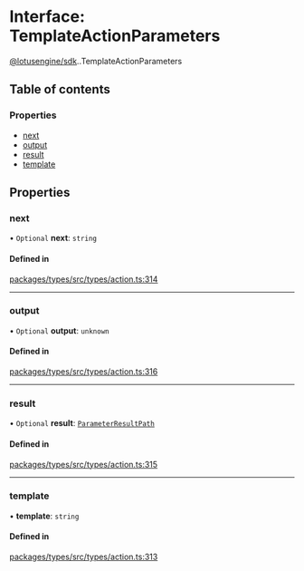 # Interface: TemplateActionParameters

[@lotusengine/sdk](../wiki/@lotusengine.sdk).[<internal>](../wiki/@lotusengine.sdk.%3Cinternal%3E).TemplateActionParameters

## Table of contents

### Properties

- [next](../wiki/@lotusengine.sdk.%3Cinternal%3E.TemplateActionParameters#next)
- [output](../wiki/@lotusengine.sdk.%3Cinternal%3E.TemplateActionParameters#output)
- [result](../wiki/@lotusengine.sdk.%3Cinternal%3E.TemplateActionParameters#result)
- [template](../wiki/@lotusengine.sdk.%3Cinternal%3E.TemplateActionParameters#template)

## Properties

### next

• `Optional` **next**: `string`

#### Defined in

[packages/types/src/types/action.ts:314](https://github.com/lotusengine/sdk/blob/fdb90a3/packages/types/src/types/action.ts#L314)

___

### output

• `Optional` **output**: `unknown`

#### Defined in

[packages/types/src/types/action.ts:316](https://github.com/lotusengine/sdk/blob/fdb90a3/packages/types/src/types/action.ts#L316)

___

### result

• `Optional` **result**: [`ParameterResultPath`](../wiki/@lotusengine.sdk.%3Cinternal%3E#parameterresultpath)

#### Defined in

[packages/types/src/types/action.ts:315](https://github.com/lotusengine/sdk/blob/fdb90a3/packages/types/src/types/action.ts#L315)

___

### template

• **template**: `string`

#### Defined in

[packages/types/src/types/action.ts:313](https://github.com/lotusengine/sdk/blob/fdb90a3/packages/types/src/types/action.ts#L313)
